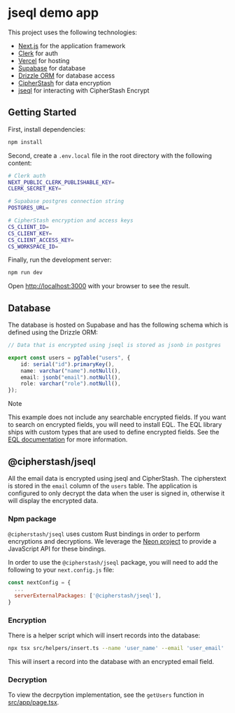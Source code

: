 # jseql demo app 

This project uses the following technologies:

- [Next.js](https://nextjs.org) for the application framework
- [Clerk](https://clerk.com) for auth
- [Vercel](https://vercel.com) for hosting
- [Supabase](https://supabase.com) for database
- [Drizzle ORM](https://drizzle.org) for database access
- [CipherStash](https://cipherstash.com) for data encryption
- [jseql](https://github.com/cipherstash/jseql) for interacting with CipherStash Encrypt

## Getting Started

First, install dependencies:

```bash
npm install
```

Second, create a `.env.local` file in the root directory with the following content:

```bash
# Clerk auth
NEXT_PUBLIC_CLERK_PUBLISHABLE_KEY=
CLERK_SECRET_KEY=

# Supabase postgres connection string
POSTGRES_URL=

# CipherStash encryption and access keys
CS_CLIENT_ID=
CS_CLIENT_KEY=
CS_CLIENT_ACCESS_KEY=
CS_WORKSPACE_ID=
```

Finally, run the development server:

```bash
npm run dev
```

Open [http://localhost:3000](http://localhost:3000) with your browser to see the result.

## Database

The database is hosted on Supabase and has the following schema which is defined using the Drizzle ORM:

```ts
// Data that is encrypted using jseql is stored as jsonb in postgres

export const users = pgTable("users", {
	id: serial("id").primaryKey(),
	name: varchar("name").notNull(),
	email: jsonb("email").notNull(),
	role: varchar("role").notNull(),
});
```

> [!NOTE]
> This example does not include any searchable encrypted fields.
> If you want to search on encrypted fields, you will need to install EQL.
> The EQL library ships with custom types that are used to define encrypted fields.
> See the [EQL documentation](https://github.com/cipherstash/encrypted-query-language) for more information.

## @cipherstash/jseql

All the email data is encrypted using jseql and CipherStash.
The cipherstext is stored in the `email` column of the `users` table.
The application is configured to only decrypt the data when the user is signed in, otherwise it will display the encrypted data.

### Npm package

`@cipherstash/jseql` uses custom Rust bindings in order to perform encryptions and decryptions.
We leverage the [Neon project](https://neon-rs.dev/) to provide a JavaScript API for these bindings.

In order to use the `@cipherstash/jseql` package, you will need to add the following to your `next.config.js` file:

```js
const nextConfig = {
  ...
  serverExternalPackages: ['@cipherstash/jseql'],
}
```

### Encryption

There is a helper script which will insert records into the database:

```bash
npx tsx src/helpers/insert.ts --name 'user_name' --email 'user_email'
```

This will insert a record into the database with an encrypted email field.

### Decryption

To view the decrpytion implementation, see the `getUsers` function in [src/app/page.tsx](src/app/page.tsx).
